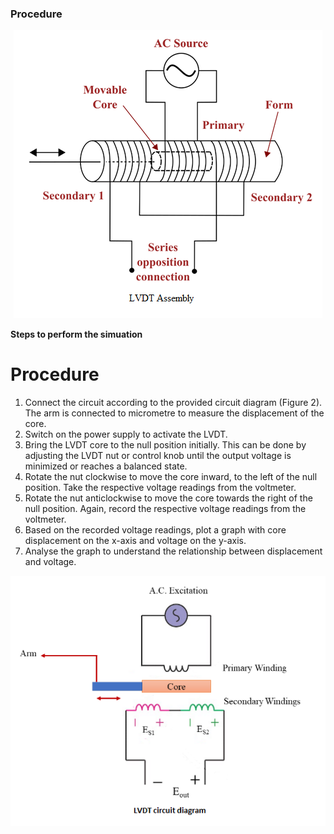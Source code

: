 ### Procedure


<div align="center">
<img class="img-fluid"  src="./images/plant.png" alt=""><br>           
</div>


**Steps to perform the simuation**

# **Procedure**

1. Connect the circuit according to the provided circuit diagram (Figure 2). The arm is connected to micrometre to measure the displacement of the core.
2. Switch on the power supply to activate the LVDT.
3. Bring the LVDT core to the null position initially. This can be done by adjusting the LVDT nut or control knob until the output voltage is minimized or reaches a balanced state.
4. Rotate the nut clockwise to move the core inward, to the left of the null position. Take the respective voltage readings from the voltmeter.
5. Rotate the nut anticlockwise to move the core towards the right of the null position. Again, record the respective voltage readings from the voltmeter.
6. Based on the recorded voltage readings, plot a graph with core displacement on the x-axis and voltage on the y-axis.
7. Analyse the graph to understand the relationship between displacement and voltage.

<div align="center">
<img class="img-fluid"  src="./images/plant_scth.png" alt=""><br>           
</div>


